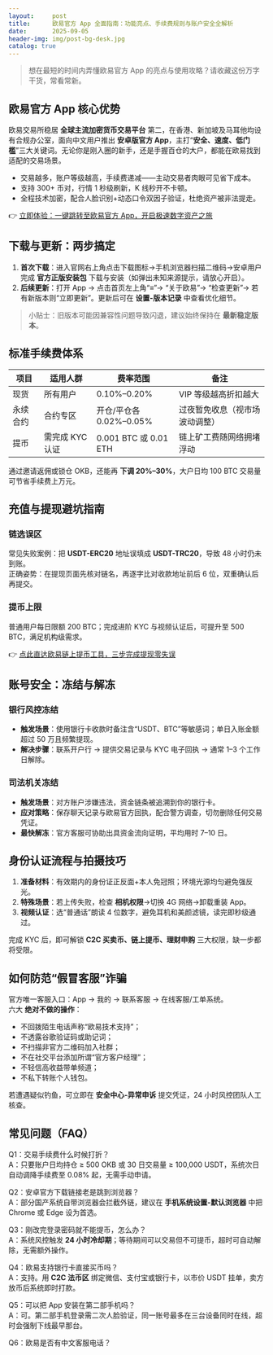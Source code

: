 ```yaml
---
layout:     post
title:      欧易官方 App 全面指南：功能亮点、手续费规则与账户安全全解析
date:       2025-09-05
header-img: img/post-bg-desk.jpg
catalog: true
---
```


> 想在最短的时间内弄懂欧易官方 App 的亮点与使用攻略？请收藏这份万字干货，常看常新。

## 欧易官方 App 核心优势
欧易交易所稳居 **全球主流加密货币交易平台** 第二，在香港、新加坡及马耳他均设有合规办公室，面向中文用户推出 **安卓版官方 App**，主打“**安全、速度、低门槛**”三大关键词。无论你是刚入圈的新手，还是手握百仓的大户，都能在欧易找到适配的交易场景。

* 交易越多，账户等级越高，手续费递减——主动交易者肉眼可见省下成本。  
* 支持 300+ 币对，行情 1 秒级刷新，K 线秒开不卡顿。  
* 全程技术加密，配合人脸识别+动态口令双因子验证，杜绝资产被非法提走。  

👉 [立即体验：一键跳转至欧易官方 App，开启极速数字资产之旅](https://okxdog.com/)

## 下载与更新：两步搞定
1. **首次下载**：进入官网右上角点击下载图标→手机浏览器扫描二维码→安卓用户完成 **官方正版安装包** 下载与安装（如弹出未知来源提示，请放心开启）。  
2. **后续更新**：打开 App → 点击首页左上角“≡”→ “关于欧易”→ “检查更新”→ 若有新版本则“立即更新”。更新后可在 **设置-版本记录** 中查看优化细节。

> 小贴士：旧版本可能因兼容性问题导致闪退，建议始终保持在 **最新稳定版本**。

## 标准手续费体系
| 项目       | 适用人群      | 费率范围 | 备注                                       |
|-----------|-------------|---|---|
| 现货       | 所有用户      | 0.10%–0.20% | VIP 等级越高折扣越大                        |
| 永续合约   | 合约专区      | 开仓/平仓各 0.02%–0.05% | 过夜暂免收息（视市场波动调整）             |
| 提币       | 需完成 KYC 认证 | 0.001 BTC 或 0.01 ETH | 链上矿工费随网络拥堵浮动                  |

通过邀请返佣或锁仓 OKB，还能再 **下调 20%–30%**，大户日均 100 BTC 交易量可节省手续费上万元。

## 充值与提现避坑指南
### 链选误区
常见失败案例：把 **USDT-ERC20** 地址误填成 **USDT-TRC20**，导致 48 小时仍未到账。  
正确姿势：在提现页面先核对链名，再逐字比对收款地址前后 6 位，双重确认后再提交。  

### 提币上限
普通用户每日限额 200 BTC；完成进阶 KYC 与视频认证后，可提升至 500 BTC，满足机构级需求。  

👉 [点此直达欧易链上提币工具，三步完成提现零失误](https://okxdog.com/)

## 账号安全：冻结与解冻
### 银行风控冻结
- **触发场景**：使用银行卡收款时备注含“USDT、BTC”等敏感词；单日入账金额超过 50 万且频繁提现。  
- **解决步骤**：联系开户行 → 提供交易记录与 KYC 电子回执 → 通常 1–3 个工作日解除。  

### 司法机关冻结
- **触发场景**：对方账户涉嫌违法，资金链条被追溯到你的银行卡。  
- **应对策略**：保存聊天记录与欧易官方回执，配合警方调查，切勿删除任何交易凭证。  
- **最快解冻**：官方客服可协助出具资金流向证明，平均用时 7–10 日。  

## 身份认证流程与拍摄技巧
1. **准备材料**：有效期内的身份证正反面+本人免冠照；环境光源均匀避免强反光。  
2. **特殊场景**：若上传失败，检查 **相机权限**→切换 4G 网络→卸载重装 App。  
3. **视频认证**：选“普通话”朗读 4 位数字，避免耳机和美颜滤镜，读完即秒级通过。  

完成 KYC 后，即可解锁 **C2C 买卖币、链上提币、理财申购** 三大权限，缺一步都将受限。

## 如何防范“假冒客服”诈骗
官方唯一客服入口：App → 我的 → 联系客服 → 在线客服/工单系统。  
六大 **绝对不做的操作**：  
- 不回拨陌生电话声称“欧易技术支持”；  
- 不透露谷歌验证码或助记词；  
- 不扫描非官方二维码加入社群；  
- 不在社交平台添加所谓“官方客户经理”；  
- 不轻信高收益带单频道；  
- 不私下转账个人钱包。  

若遭遇疑似钓鱼，可立即在 **安全中心-异常申诉** 提交凭证，24 小时风控团队人工核查。

## 常见问题（FAQ）

Q1：交易手续费什么时候打折？  
A：只要账户日均持仓 ≥ 500 OKB 或 30 日交易量 ≥ 100,000 USDT，系统次日自动调降手续费至 0.08% 起，无需手动申请。  

Q2：安卓官方下载链接老是跳到浏览器？  
A：部分国产系统自带浏览器会拦截外链，建议在 **手机系统设置-默认浏览器** 中把 Chrome 或 Edge 设为首选。  

Q3：刚改完登录密码就不能提币，怎么办？  
A：系统风控触发 **24 小时冷却期**；等待期间可以交易但不可提币，超时可自动解除，无需额外操作。  

Q4：欧易支持银行卡直接买币吗？  
A：支持。用 **C2C 法币区** 绑定微信、支付宝或银行卡，以市价 USDT 挂单，卖方放币后系统即时打款。  

Q5：可以把 App 安装在第二部手机吗？  
A：可。第二部手机登录需二次人脸验证，同一账号最多在三台设备同时在线，超时会强制下线最早那台。  

Q6：欧易是否有中文客服电话？